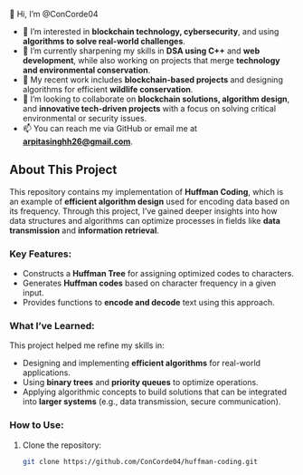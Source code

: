 👋 Hi, I’m @ConCorde04
- 👀 I’m interested in **blockchain technology, cybersecurity**, and using **algorithms to solve real-world challenges**.
- 🌱 I’m currently sharpening my skills in **DSA using C++** and **web development**, while also working on projects that merge **technology and environmental conservation**.
- 💼 My recent work includes **blockchain-based projects** and designing algorithms for efficient **wildlife conservation**.
- 💞️ I’m looking to collaborate on **blockchain solutions, algorithm design**, and **innovative tech-driven projects** with a focus on solving critical environmental or security issues.
- 📫 You can reach me via GitHub or email me at **arpitasinghh26@gmail.com**.

## About This Project

This repository contains my implementation of **Huffman Coding**, which is an example of **efficient algorithm design** used for encoding data based on its frequency. Through this project, I’ve gained deeper insights into how data structures and algorithms can optimize processes in fields like **data transmission** and **information retrieval**.

### Key Features:
- Constructs a **Huffman Tree** for assigning optimized codes to characters.
- Generates **Huffman codes** based on character frequency in a given input.
- Provides functions to **encode and decode** text using this approach.

### What I’ve Learned:
This project helped me refine my skills in:
- Designing and implementing **efficient algorithms** for real-world applications.
- Using **binary trees** and **priority queues** to optimize operations.
- Applying algorithmic concepts to build solutions that can be integrated into **larger systems** (e.g., data transmission, secure communication).

### How to Use:
1. Clone the repository:
   ```bash
   git clone https://github.com/ConCorde04/huffman-coding.git

